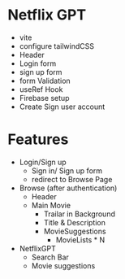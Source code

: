 # Netflix GPT
- vite
- configure tailwindCSS
- Header
- Login form
- sign up form
- form Validation
- useRef Hook
- Firebase setup
- Create Sign user account

# Features
- Login/Sign up
    - Sign in/ Sign up form
    - redirect to Browse Page
- Browse (after authentication)
    - Header
    - Main Movie
        - Trailar in Background
        - Title & Description
        - MovieSuggestions
            - MovieLists * N
- NetflixGPT
    - Search Bar
    - Movie suggestions